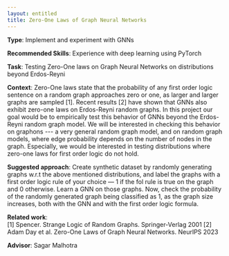 ```yaml
---
layout: entitled
title: Zero-One Laws of Graph Neural Networks
---
```


**Type**: Implement and experiment with GNNs

**Recommended Skills**: Experience with deep learning using PyTorch

**Task**: Testing Zero-One laws on Graph Neural Networks on distributions beyond Erdos-Reyni

**Context**: Zero-One laws state that the probability of any first order logic sentence on a random graph approaches zero or one, as larger and larger graphs are sampled [1]. Recent results [2] have shown that GNNs also exhibit zero-one laws on Erdos-Reyni random graphs. In this project our goal would be to empirically test this behavior of GNNs beyond the Erdos-Reyni random graph model. We will be interested in checking this behavior on graphons --- a very general random graph model, and on random graph models, where edge probability depends on the number of nodes in the graph. Especially, we would be interested in testing distributions where zero-one laws for first order logic do not hold.


**Suggested approach**: Create synthetic dataset by randomly generating graphs w.r.t the above mentioned distributions, and label the graphs with a first order logic rule of your choice — 1 if the fol rule is true on the graph and 0 otherwise. Learn a GNN on those graphs. Now, check the probability of the randomly generated graph being classified as 1, as the graph size increases, both with the GNN and with the first order logic formula.  


**Related work**:  
[1] Spencer. Strange Logic of Random Graphs. Springer-Verlag 2001
[2] Adam Day et al. Zero-One Laws of Graph Neural Networks. NeurIPS 2023

**Advisor**: Sagar Malhotra